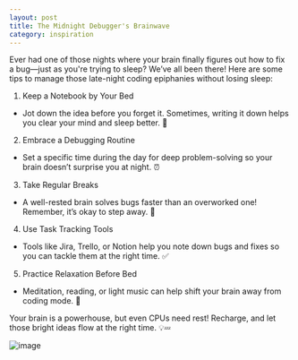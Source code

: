```yaml
---
layout: post
title: The Midnight Debugger's Brainwave
category: inspiration
---
```


Ever had one of those nights where your brain finally figures out how to fix a bug—just as you're trying to sleep? We’ve all been there! Here are some tips to manage those late-night coding epiphanies without losing sleep:

1. Keep a Notebook by Your Bed
  - Jot down the idea before you forget it. Sometimes, writing it down helps you clear your mind and sleep better. 📝
2. Embrace a Debugging Routine
  - Set a specific time during the day for deep problem-solving so your brain doesn’t surprise you at night. ⏰
3. Take Regular Breaks
  - A well-rested brain solves bugs faster than an overworked one! Remember, it’s okay to step away. 🛑
4. Use Task Tracking Tools
  - Tools like Jira, Trello, or Notion help you note down bugs and fixes so you can tackle them at the right time. ✅
5. Practice Relaxation Before Bed
  - Meditation, reading, or light music can help shift your brain away from coding mode. 🧘

Your brain is a powerhouse, but even CPUs need rest! Recharge, and let those bright ideas flow at the right time. 💡💤


![image](https://github.com/user-attachments/assets/8697551b-9ad8-4f41-ab62-a103ecce2c58)
